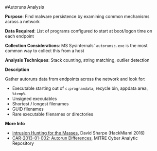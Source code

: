 #Autoruns Analysis

**Purpose**: Find malware persistence by examining common mechanisms across a network

**Data Required**: List of programs configured to start at boot/logon time on each endpoint

**Collection Considerations**: MS Sysinternals' `autorunsc.exe` is the most common way to collect this from a host

**Analysis Techniques**: Stack counting, string matching, outlier detection

**Description**

Gather autoruns data from endpoints across the network and look for:

* Executable starting out of `c:programdata`, recycle bin, appdata area, `%temp%`
* Unsigned executables
* Shortest / longest filenames 
* GUID filenames
* Rare executable filenames or directories


**More Info**

* [Intrusion Hunting for the Masses](https://www.youtube.com/watch?v=YLgycMCPo4c), David Sharpe (HackMiami 2016)
* [CAR-2013-01-002: Autorun Differences](https://car.mitre.org/wiki/CAR-2013-01-002), MITRE Cyber Analytic Repository
